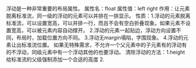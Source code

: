浮动是一种非常重要的布局属性。
属性名：float 属性值：left right
作用：让元素脱离标准流，同一级的浮动的元素可以并排在一排显示。
性质：1.浮动的元素脱离标准流，可以设置宽高，可以并排一行，而且不会有空白折叠现象。如果元素不设置宽高，可以被元素内容自动撑开。
     2.浮动的元素一起贴边，浮动方向设置不同，布局时，加载位置方向不同。
     3.浮动无margin塌陷，字围现象。
     4.浮动的元素让出标准流位置。
     如果无特殊需求，不允许一个父元素中的子元素有的浮动有的不浮动，同级元素中有一个浮动其他的也要浮动。
清除浮动的方法：1.height 给标准流的父级强制添加一个合适的高度
             2.
